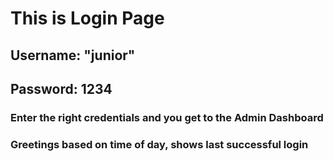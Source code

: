 # This is Login Page
## Username: "junior"
## Password: 1234
### Enter the right credentials and you get to the Admin Dashboard
### Greetings based on time of day, shows last successful login
